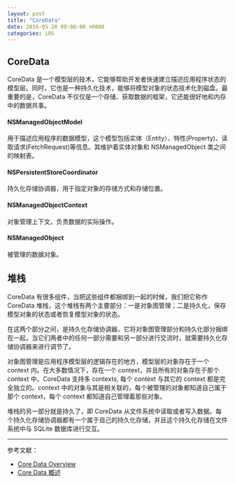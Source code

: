 ```yaml
---
layout: post
title: "CoreData"
date: 2016-05-28 09:00:00 +0800
categories: iOS
---
```

## CoreData

CoreData 是一个模型层的技术，它能够帮助开发者快速建立描述应用程序状态的模型层。同时，它也是一种持久化技术，能够将模型对象的状态技术化到磁盘。最重要的是，CoreData 不仅仅是一个存储、获取数据的框架，它还能很好地和内存中的数据共事。

#### NSManagedObjectModel
用于描述应用程序的数据模型，这个模型包括实体（Entity）、特性(Property)、读取请求(FetchRequest)等信息。其维护着实体对象和 NSManagedObject 类之间的映射表。

#### NSPersistentStoreCoordinator
持久化存储协调器，用于指定对象的存储方式和存储位置。

#### NSManagedObjectContext
对象管理上下文，负责数据的实际操作。

#### NSManagedObject
被管理的数据对象。

## 堆栈
CoreData 有很多组件，当把这些组件都捆绑到一起的时候，我们把它称作 CoreData 堆栈，这个堆栈有两个主要部分：一是对象图管理；二是持久化，保存模型对象的状态或者恢复模型对象的状态。

在这两个部分之间，是持久化存储协调器，它将对象图管理部分和持久化部分捆绑在一起，当它们两者中的任何一部分需要和另一部分进行交流时，就需要持久化存储协调器来进行调节了。

对象图管理是应用程序模型层的逻辑存在的地方，模型层的对象存在于一个 context 内。在大多数情况下，存在一个 context，并且所有的对象存在于那个 context 中。CoreData 支持多 contexts, 每个 context 与其它的 context 都是完全独立的。context 中的对象与其是相关联的，每个被管理的对象都知道自己属于那个 context，每个 context 都知道自己管理着那些对象。

堆栈的另一部分就是持久了，即 CoreData 从文件系统中读取或者写入数据。每个持久化存储协调器都有一个属于自己的持久化存储，并且这个持久化存储在文件系统中与 SQLite 数据库进行交互。


---
参考文献：

* [Core Data Overview](https://www.objc.io/issues/4-core-data/core-data-overview/)
* [Core Data 概述
](http://objccn.io/issue-4-1/)